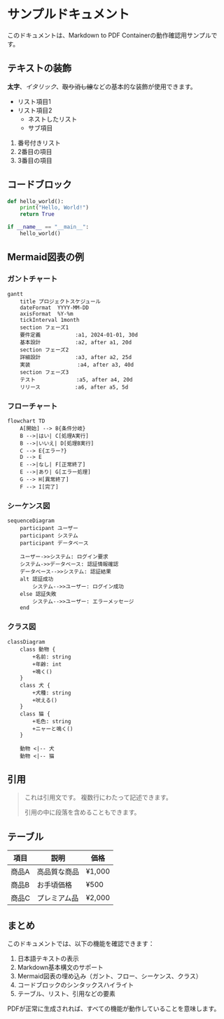 # サンプルドキュメント

このドキュメントは、Markdown to PDF Containerの動作確認用サンプルです。

## テキストの装飾

**太字**、*イタリック*、~~取り消し線~~などの基本的な装飾が使用できます。

- リスト項目1
- リスト項目2
  - ネストしたリスト
  - サブ項目

1. 番号付きリスト
2. 2番目の項目
3. 3番目の項目

## コードブロック

```python
def hello_world():
    print("Hello, World!")
    return True

if __name__ == "__main__":
    hello_world()
```

## Mermaid図表の例

### ガントチャート

```mermaid
gantt
    title プロジェクトスケジュール
    dateFormat  YYYY-MM-DD
    axisFormat  %Y-%m
    tickInterval 1month
    section フェーズ1
    要件定義           :a1, 2024-01-01, 30d
    基本設計           :a2, after a1, 20d
    section フェーズ2
    詳細設計           :a3, after a2, 25d
    実装               :a4, after a3, 40d
    section フェーズ3
    テスト             :a5, after a4, 20d
    リリース           :a6, after a5, 5d
```

### フローチャート

```mermaid
flowchart TD
    A[開始] --> B{条件分岐}
    B -->|はい| C[処理A実行]
    B -->|いいえ| D[処理B実行]
    C --> E{エラー?}
    D --> E
    E -->|なし| F[正常終了]
    E -->|あり| G[エラー処理]
    G --> H[異常終了]
    F --> I[完了]
```

### シーケンス図

```mermaid
sequenceDiagram
    participant ユーザー
    participant システム
    participant データベース

    ユーザー->>システム: ログイン要求
    システム->>データベース: 認証情報確認
    データベース-->>システム: 認証結果
    alt 認証成功
        システム-->>ユーザー: ログイン成功
    else 認証失敗
        システム-->>ユーザー: エラーメッセージ
    end
```

### クラス図

```mermaid
classDiagram
    class 動物 {
        +名前: string
        +年齢: int
        +鳴く()
    }
    class 犬 {
        +犬種: string
        +吠える()
    }
    class 猫 {
        +毛色: string
        +ニャーと鳴く()
    }

    動物 <|-- 犬
    動物 <|-- 猫
```

## 引用

> これは引用文です。
> 複数行にわたって記述できます。
>
> 引用の中に段落を含めることもできます。

## テーブル

| 項目 | 説明 | 価格 |
|------|------|------|
| 商品A | 高品質な商品 | ¥1,000 |
| 商品B | お手頃価格 | ¥500 |
| 商品C | プレミアム品 | ¥2,000 |

## まとめ

このドキュメントでは、以下の機能を確認できます：

1. 日本語テキストの表示
2. Markdown基本構文のサポート
3. Mermaid図表の埋め込み（ガント、フロー、シーケンス、クラス）
4. コードブロックのシンタックスハイライト
5. テーブル、リスト、引用などの要素

PDFが正常に生成されれば、すべての機能が動作していることを意味します。
